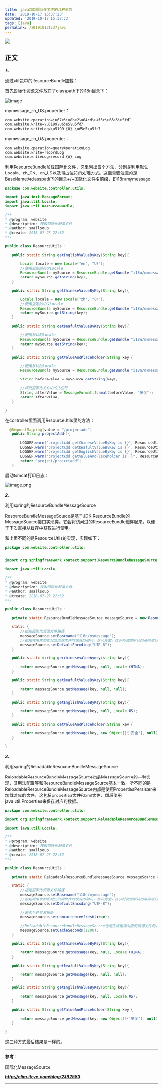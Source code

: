 ```yaml
---
title: java加载国际化文件的几种姿势
date: '2019-10-17 15:37:23'
updated: '2019-10-17 15:37:23'
tags: [java]
permalink: /201910171537java
---
```

![](https://img.hacpai.com/bing/20190316.jpg?imageView2/1/w/960/h/540/interlace/1/q/100)


## 正文

***1、***

通过util包中的ResourceBundle加载：

首先国际化资源文件放在了classpath下的i18n目录下：

![image](https://cdn.jsdelivr.net/gh/smallersoup/jsDelivr-cdn@main/blog/artical/imgconvert-csdnimg/10f80654d71352adea8f7023b9d12dac.png)

mymessage_en_US.properties：

```xml
com.website.operation=\u67e5\u8be2\u64cd\u4f5c\u65e5\u5fd7
com.website.write=\u5199\u65e5\u5fd7
com.website.writeLog=\u5199 {0} \u65e5\u5fd7
```
mymessage_en_US.properties：

```xml
com.website.operation=queryOperationLog
com.website.write=recordLog
com.website.writeLog=record {0} Log
```

利用ResourceBundle加载国际化文件，这里列出四个方法，分别是利用默认Locale、zh_CN、en_US以及带占位符的处理方式。这里需要注意的是BaseName为classpath下的目录+/+国际化文件名前缀，即i18n/mymessage

```java
package com.website.controller.utils;

import java.text.MessageFormat;
import java.util.Locale;
import java.util.ResourceBundle;

/**
* @program: website
* @description: 获取国际化配置文件
* @author: smallsoup
* @create: 2018-07-27 22:32
**/

public class ResourceUtils {

   public static String getEnglishValueByKey(String key){

       Locale locale = new Locale("en", "US");
       //使用指定的英文Locale
       ResourceBundle mySource = ResourceBundle.getBundle("i18n/mymessage", locale);
       return mySource.getString(key);
   }

   public static String getChineseValueByKey(String key){

       Locale locale = new Locale("zh", "CN");
       //使用指定的中文Locale
       ResourceBundle mySource = ResourceBundle.getBundle("i18n/mymessage", locale);
       return mySource.getString(key);
   }

   public static String getDeafultValueByKey(String key){

       //使用默认的Locale
       ResourceBundle mySource = ResourceBundle.getBundle("i18n/mymessage");
       return mySource.getString(key);
   }

   public static String getValueAndPlaceholder(String key){

       //使用默认的Locale
       ResourceBundle mySource = ResourceBundle.getBundle("i18n/mymessage");

       String beforeValue = mySource.getString(key);

       //填充国家化文件中的占位符
       String afterValue = MessageFormat.format(beforeValue, "安全");
       return afterValue;
   }

}
```

在controller里面调用ResourceUtils里的方法：

```java
  @RequestMapping(value = "/projectadd")
   public String projectAdd(){

       LOGGER.warn("projectAdd getChineseValueByKey is {}", ResourceUtils.getChineseValueByKey("com.website.operation"));
       LOGGER.warn("projectAdd getDeafultValueByKey is {}", ResourceUtils.getDeafultValueByKey("com.website.operation"));
       LOGGER.warn("projectAdd getEnglishValueByKey is {}", ResourceUtils.getEnglishValueByKey("com.website.operation"));
       LOGGER.warn("projectAdd getValueAndPlaceholder is {}", ResourceUtils.getValueAndPlaceholder("com.website.writeLog"));
       return "project/projectadd";
   }
```

启动tomcat打印日志：

![image.png](https://cdn.jsdelivr.net/gh/smallersoup/jsDelivr-cdn@main/blog/artical/imgconvert-csdnimg/f8f5e69dedebc75f59513e8868aeecce.png)


***2、***

利用spring的ResourceBundleMessageSource

ResourceBundleMessageSource是基于JDK ResourceBundle的MessageSource接口实现类。它会将访问过的ResourceBundle缓存起来，以便于下次直接从缓存中获取进行使用。

和上面不同的是ResourceUtils的实现，实现如下：

```java
package com.website.controller.utils;


import org.springframework.context.support.ResourceBundleMessageSource;

import java.util.Locale;

/**
* @program: website
* @description: 获取国际化配置文件
* @author: smallsoup
* @create: 2018-07-27 22:32
**/

public class ResourceUtils {

   private static ResourceBundleMessageSource messageSource = new ResourceBundleMessageSource();

   static {
       //指定国家化资源文件路径
       messageSource.setBasename("i18n/mymessage");
       //指定将用来加载对应资源文件时使用的编码，默认为空，表示将使用默认的编码进行获取。
       messageSource.setDefaultEncoding("UTF-8");
   }

   public static String getChineseValueByKey(String key){

       return messageSource.getMessage(key, null, Locale.CHINA);
   }

   public static String getDeafultValueByKey(String key){

       return messageSource.getMessage(key, null, null);
   }

   public static String getEnglishValueByKey(String key){

       return messageSource.getMessage(key, null, Locale.US);
   }

   public static String getValueAndPlaceholder(String key){

       return messageSource.getMessage(key, new Object[]{"安全"}, null);
   }

}
```
***3、***

利用spring的ReloadableResourceBundleMessageSource

ReloadableResourceBundleMessageSource也是MessageSource的一种实现，其用法配置等和ResourceBundleMessageSource基本一致。所不同的是ReloadableResourceBundleMessageSource内部是使用PropertiesPersister来加载对应的文件，这包括properties文件和xml文件，然后使用java.util.Properties来保存对应的数据。

```java
package com.website.controller.utils;

import org.springframework.context.support.ReloadableResourceBundleMessageSource;

import java.util.Locale;

/**
* @program: website
* @description: 获取国际化配置文件
* @author: smallsoup
* @create: 2018-07-27 22:32
**/

public class ResourceUtils {

   private static ReloadableResourceBundleMessageSource messageSource = new ReloadableResourceBundleMessageSource();

   static {
       //指定国家化资源文件路径
       messageSource.setBasename("i18n/mymessage");
       //指定将用来加载对应资源文件时使用的编码，默认为空，表示将使用默认的编码进行获取。
       messageSource.setDefaultEncoding("UTF-8");

       //是否允许并发刷新
       messageSource.setConcurrentRefresh(true);

       //ReloadableResourceBundleMessageSource也是支持缓存对应的资源文件的，默认的缓存时间为永久，即获取了一次资源文件后就将其缓存起来，以后再也不重新去获取该文件。这个可以通过setCacheSeconds()方法来指定对应的缓存时间，单位为秒
       messageSource.setCacheSeconds(1200);
   }

   public static String getChineseValueByKey(String key){

       return messageSource.getMessage(key, null, Locale.CHINA);
   }

   public static String getDeafultValueByKey(String key){

       return messageSource.getMessage(key, null, null);
   }

   public static String getEnglishValueByKey(String key){

       return messageSource.getMessage(key, null, Locale.US);
   }

   public static String getValueAndPlaceholder(String key){

       return messageSource.getMessage(key, new Object[]{"安全"}, null);
   }

}
```

这三种方式最后结果是一样的。

----

**参考：**

国际化MessageSource

***http://elim.iteye.com/blog/2392583***

-----
